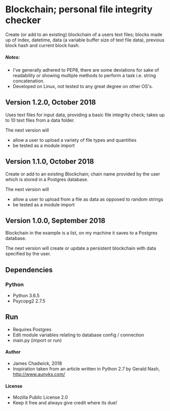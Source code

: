# Blockchain; personal file integrity checker
Create (or add to an existing) blockchain of a users text files; blocks made up of index, datetime, data (a variable buffer size of text file data), previous block hash and current block hash.



##### Notes:
* I've generally adhered to PEP8, there are some deviations for sake of readability or showing multiple methods to perform a task i.e. string concatenation.
* Developed on Linux, not tested to any great degree on other OS's.

## Version 1.2.0, October 2018
Uses text files for input data, providing a basic file integrity check; takes up to 10 text files from a data folder.

The next version will

* allow a user to upload a variety of file types and quantities
* be tested as a module import

## Version 1.1.0, October 2018
Create or add to an existing Blockchain; chain name provided by the user which is stored in a Postgres database.

The next version will

* allow a user to upload from a file as data as opposed to random strings
* be tested as a module import

## Version 1.0.0, September 2018
Blockchain in the example is a list, on my machine it saves to a Postgres database.

The next version will create or update a persistent blockchain with data specified by the user.

## Dependencies

### Python
* Python 3.6.5
* Psycopg2 2.7.5

## Run
* Requires Postgres
* Edit module variables relating to database config / connection
* main.py (import or run)

#### Author
* James Chadwick, 2018
* Inspiration taken from an article written in Python 2.7 by Gerald Nash, http://www.aunyks.com/

#### License
* Mozilla Public License 2.0
* Keep it free and always give credit where its due!
